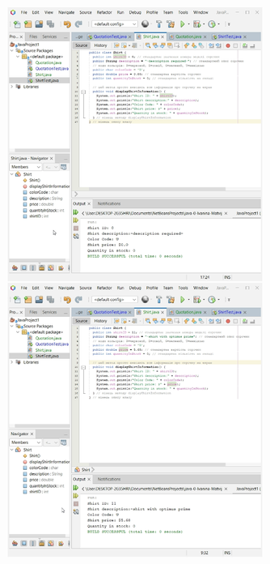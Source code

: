![alt-текст](https://github.com/ppc-ntu-khpi/java-0-Ivanina-Matvij/blob/main/task1.1.png "task1.1")
![alt-текст](https://github.com/ppc-ntu-khpi/java-0-Ivanina-Matvij/blob/main/task1.2.png "task1.2")